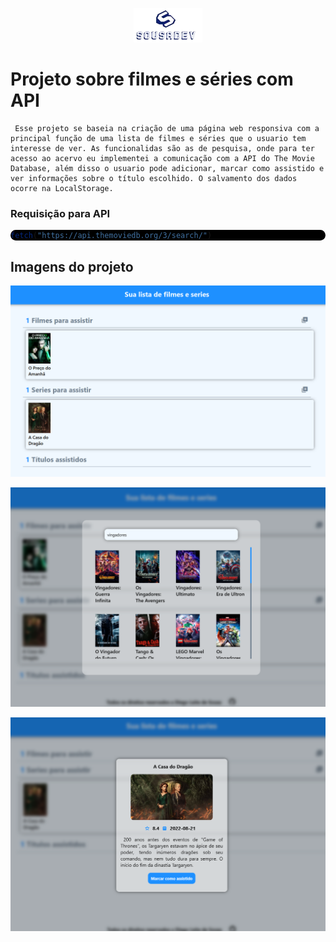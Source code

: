 <div style="text-align: center">

![Imagem logo](img/logo_size-removebg-preview.png)

</div>

# Projeto sobre filmes e séries com API

     Esse projeto se baseia na criação de uma página web responsiva com a principal função de uma lista de filmes e séries que o usuario tem interesse de ver. As funcionalidas são as de pesquisa, onde para ter acesso ao acervo eu implementei a comunicação com a API do The Movie Database, além disso o usuario pode adicionar, marcar como assistido e ver informações sobre o título escolhido. O salvamento dos dados ocorre na LocalStorage.


### Requisição para API

<div style="background-color: black; border-radius: 10px;">

```javascript
fetch("https://api.themoviedb.org/3/search/")
```

</div>

## Imagens do projeto

![Imagem 1](/README/img/Captura%20de%20tela%202024-05-07%20150705.png)

![Imagem 2](/README/img/Captura%20de%20tela%202024-05-07%20150827.png)

![Imagem 3](/README/img/Captura%20de%20tela%202024-05-07%20150757.png)